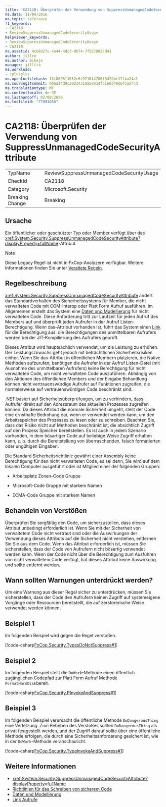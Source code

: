 ```yaml
---
title: 'CA2118: Überprüfen der Verwendung von SuppressUnmanagedCodeSecurityAttribute'
ms.date: 11/04/2016
ms.topic: reference
f1_keywords:
- CA2118
- ReviewSuppressUnmanagedCodeSecurityUsage
helpviewer_keywords:
- ReviewSuppressUnmanagedCodeSecurityUsage
- CA2118
ms.assetid: 4cb8d2fc-4e44-4dc3-9b74-7f5838827d41
author: jillre
ms.author: mikejo
manager: jillfra
ms.workload:
- cplusplus
ms.openlocfilehash: 18f8065f1652c6f971814700f5478bc17f4a24a1
ms.sourcegitcommit: 00ba14d9c20224319a5e93dfc1e0d48d643a5fcd
ms.translationtype: MT
ms.contentlocale: de-DE
ms.lasthandoff: 02/08/2020
ms.locfileid: "77091066"
---
```

# <a name="ca2118-review-suppressunmanagedcodesecurityattribute-usage"></a>CA2118: Überprüfen der Verwendung von SuppressUnmanagedCodeSecurityAttribute

|||
|-|-|
|TypName|ReviewSuppressUnmanagedCodeSecurityUsage|
|CheckId|CA2118|
|Category|Microsoft.Security|
|Breaking Change|Breaking|

## <a name="cause"></a>Ursache
Ein öffentlicher oder geschützter Typ oder Member verfügt über das <xref:System.Security.SuppressUnmanagedCodeSecurityAttribute?displayProperty=fullName>-Attribut.

> [!NOTE]
> Diese Legacy Regel ist nicht in FxCop-Analyzern verfügbar. Weitere Informationen finden Sie unter [Veraltete Regeln](fxcop-rule-port-status.md#deprecated-rules).

## <a name="rule-description"></a>Regelbeschreibung

<xref:System.Security.SuppressUnmanagedCodeSecurityAttribute> ändert das Standardverhalten des Sicherheitssystems für Member, die nicht verwalteten Code mit COM-Interop oder Platt Form Aufruf ausführen. Im Allgemeinen erstellt das System eine [Daten und Modellierung](/dotnet/framework/data/index) für nicht verwalteten Code. Diese Anforderung tritt zur Laufzeit für jeden Aufruf des Members auf und überprüft jeden Aufrufer in der Aufruf Listen-Berechtigung. Wenn das-Attribut vorhanden ist, führt das System einen [Link](/dotnet/framework/misc/link-demands) für die Berechtigung aus: die Berechtigungen des unmittelbaren Aufrufers werden bei der JIT-Kompilierung des Aufrufers geprüft.

Dieses Attribut wird hauptsächlich verwendet, um die Leistung zu erhöhen. Der Leistungszuwachs geht jedoch mit beträchtlichen Sicherheitsrisiken einher. Wenn Sie das-Attribut in öffentlichen Membern platzieren, die Native Methoden aufzurufen, benötigen die Aufrufer in der Aufruf Listen-Datei (mit Ausnahme des unmittelbaren Aufrufers) keine Berechtigung für nicht verwalteten Code, um nicht verwalteten Code auszuführen. Abhängig von den Aktionen des öffentlichen Members und der Eingabe Behandlung können nicht vertrauenswürdige Aufrufer auf Funktionen zugreifen, die normalerweise auf vertrauenswürdigen Code beschränkt sind.

.NET basiert auf Sicherheitsüberprüfungen, um zu verhindern, dass Aufrufer direkt auf den Adressraum des aktuellen Prozesses zugreifen können. Da dieses Attribut die normale Sicherheit umgeht, stellt der Code eine ernsthafte Bedrohung dar, wenn er verwendet werden kann, um den Arbeitsspeicher des Prozesses zu lesen oder zu schreiben. Beachten Sie, dass das Risiko nicht auf Methoden beschränkt ist, die absichtlich Zugriff auf den Prozess Speicher bereitstellen. Es ist auch in jedem Szenario vorhanden, in dem bösartiger Code auf beliebige Weise Zugriff erhalten kann, z. b. durch die Bereitstellung von überraschenden, falsch formatierten oder ungültigen Eingaben.

Die Standard Sicherheitsrichtlinie gewährt einer Assembly keine Berechtigung für den nicht verwalteten Code, es sei denn, Sie wird auf dem lokalen Computer ausgeführt oder ist Mitglied einer der folgenden Gruppen:

- Arbeitsplatz Zonen-Code Gruppe

- Microsoft-Code Gruppe mit starkem Namen

- ECMA-Code Gruppe mit starkem Namen

## <a name="how-to-fix-violations"></a>Behandeln von Verstößen

Überprüfen Sie sorgfältig den Code, um sicherzustellen, dass dieses Attribut unbedingt erforderlich ist. Wenn Sie mit der Sicherheit von verwaltetem Code nicht vertraut sind oder die Auswirkungen der Verwendung dieses Attributs auf die Sicherheit nicht verstehen, entfernen Sie Sie aus dem Code. Wenn das Attribut erforderlich ist, müssen Sie sicherstellen, dass der Code von Aufrufern nicht bösartig verwendet werden kann. Wenn der Code nicht über die Berechtigung zum Ausführen von nicht verwaltetem Code verfügt, hat dieses Attribut keine Auswirkung und sollte entfernt werden.

## <a name="when-to-suppress-warnings"></a>Wann sollten Warnungen unterdrückt werden?

Um eine Warnung aus dieser Regel sicher zu unterdrücken, müssen Sie sicherstellen, dass der Code den Aufrufern keinen Zugriff auf systemeigene Vorgänge oder Ressourcen bereitstellt, die auf zerstörerische Weise verwendet werden können.

## <a name="example-1"></a>Beispiel 1

Im folgenden Beispiel wird gegen die Regel verstoßen.

[!code-csharp[FxCop.Security.TypesDoNotSuppress#1](../code-quality/codesnippet/CSharp/ca2118-review-suppressunmanagedcodesecurityattribute-usage_1.cs)]

## <a name="example-2"></a>Beispiel 2

Im folgenden Beispiel stellt die `DoWork`-Methode einen öffentlich zugänglichen Codepfad zur Platt Form Aufruf Methode `FormatHardDisk`bereit.

[!code-csharp[FxCop.Security.PInvokeAndSuppress#1](../code-quality/codesnippet/CSharp/ca2118-review-suppressunmanagedcodesecurityattribute-usage_2.cs)]

## <a name="example-3"></a>Beispiel 3

Im folgenden Beispiel verursacht die öffentliche Methode `DoDangerousThing` eine Verletzung. Zum Beheben des Verstoßes sollten `DoDangerousThing` als privat festgestellt werden, und der Zugriff darauf sollte über eine öffentliche Methode erfolgen, die durch eine Sicherheitsanforderung gesichert ist, wie in der `DoWork`-Methode veranschaulicht.

[!code-csharp[FxCop.Security.TypeInvokeAndSuppress#1](../code-quality/codesnippet/CSharp/ca2118-review-suppressunmanagedcodesecurityattribute-usage_3.cs)]

## <a name="see-also"></a>Weitere Informationen

- <xref:System.Security.SuppressUnmanagedCodeSecurityAttribute?displayProperty=fullName>
- [Richtlinien für das Schreiben von sicherem Code](/dotnet/standard/security/secure-coding-guidelines)
- [Daten und Modellierung](/dotnet/framework/data/index)
- [Link Aufrufe](/dotnet/framework/misc/link-demands)
